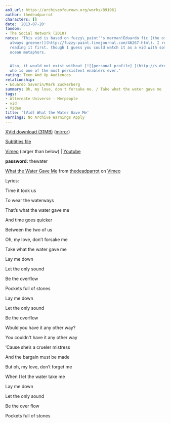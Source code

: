 ```yaml
---
ao3_url: https://archiveofourown.org/works/891061
author: thedeadparrot
characters: []
date: '2013-07-20'
fandom:
- The Social Network (2010)
notes: 'This vid is based on fuzzy\_paint''s merman!Eduardo fic [the other side (is
  always greener)](http://fuzzy-paint.livejournal.com/46267.html). I really do recommend
  reading it first. though I guess you could watch it as a vid with some very strange
  ocean metaphors.


  Also, it would not exist without [![[personal profile] ](http://s.dreamwidth.org/img/silk/identity/user.png)](http://merisunshine36.dreamwidth.org/profile)**merisunshine36**,
  who is one of the most persistent enablers ever.'
rating: Teen And Up Audiences
relationship:
- Eduardo Saverin/Mark Zuckerberg
summary: Oh, my love, don't forsake me. / Take what the water gave me
tags:
- Alternate Universe - Merpeople
- vid
- Video
title: '[Vid] What the Water Gave Me'
warnings: No Archive Warnings Apply
---
```


[XVid download (31MB)](https://dl.dropbox.com/u/2436187/vids/whatthewatergaveme.avi) ([mirror](http://www.sendspace.com/file/ciodp8))  

[Subtitles file](https://dl.dropbox.com/u/2436187/vids/whatthewatergaveme.srt)  

[Vimeo](https://vimeo.com/29815531) (larger than below) \| [Youtube](https://www.youtube.com/watch?v=5F5Tvs0PSOI)

**password:** thewater





[What the Water Gave Me](https://vimeo.com/29815531) from [thedeadparrot](https://vimeo.com/user1387889) on [Vimeo](https://vimeo.com)

Lyrics:

Time it took us  

To wear the waterways  

That’s what the water gave me  

And time goes quicker  

Between the two of us  

Oh, my love, don’t forsake me  

Take what the water gave me

Lay me down  

Let the only sound  

Be the overflow  

Pockets full of stones

Lay me down  

Let the only sound  

Be the overflow

Would you have it any other way?  

You couldn't have it any other way  

‘Cause she’s a crueler mistress  

And the bargain must be made  

But oh, my love, don’t forget me  

When I let the water take me

Lay me down  

Let the only sound  

Be the over flow  

Pockets full of stones